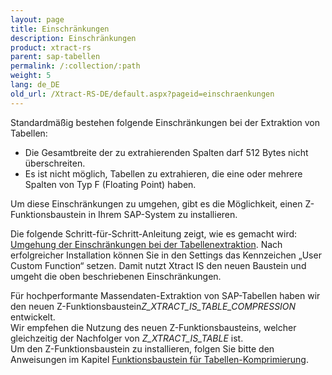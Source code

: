 ```yaml
---
layout: page
title: Einschränkungen
description: Einschränkungen
product: xtract-rs
parent: sap-tabellen
permalink: /:collection/:path
weight: 5
lang: de_DE
old_url: /Xtract-RS-DE/default.aspx?pageid=einschraenkungen
---
```


Standardmäßig bestehen folgende Einschränkungen bei der Extraktion von Tabellen:

- Die Gesamtbreite der zu extrahierenden Spalten darf 512 Bytes nicht überschreiten.
- Es ist nicht möglich, Tabellen zu extrahieren, die eine oder mehrere Spalten von Typ F (Floating Point) haben.

Um diese Einschränkungen zu umgehen, gibt es die Möglichkeit, einen Z-Funktionsbaustein in Ihrem SAP-System zu installieren. 

Die folgende Schritt-für-Schritt-Anleitung zeigt, wie es gemacht wird: [Umgehung der Einschränkungen bei der Tabellenextraktion](../../sap-customizing/umgehung-der-einschraenkungen-bei-der-tabellenextraktion). 
Nach erfolgreicher Installation können Sie in den Settings das Kennzeichen „User Custom Function“ setzen. Damit nutzt Xtract IS den neuen Baustein und umgeht die oben beschriebenen Einschränkungen.


Für hochperformante Massendaten-Extraktion von SAP-Tabellen haben wir den neuen Z-Funktionsbaustein*Z_XTRACT_IS_TABLE_COMPRESSION* entwickelt. <br>
Wir empfehen die Nutzung des neuen Z-Funktionsbausteins, welcher gleichzeitig der Nachfolger von *Z_XTRACT_IS_TABLE* ist.<br>
Um den Z-Funktionsbaustein zu installieren, folgen Sie bitte den Anweisungen im Kapitel [Funktionsbaustein für Tabellen-Komprimierung](../../sap-customizing/funktionsbaustein-fuer-table-komprimierung).